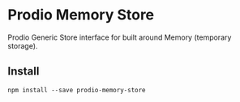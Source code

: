 Prodio Memory Store
====================

Prodio Generic Store interface for built around Memory (temporary storage).

Install
-------

```
npm install --save prodio-memory-store
```
